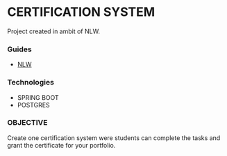 # CERTIFICATION SYSTEM

Project created in ambit of NLW.

### Guides

* [NLW](https://app.rocketseat.com.br/events/nlw-expert/)

### Technologies

* SPRING BOOT
* POSTGRES

### OBJECTIVE

Create one certification system were students can complete the tasks and grant the certificate for your portfolio.